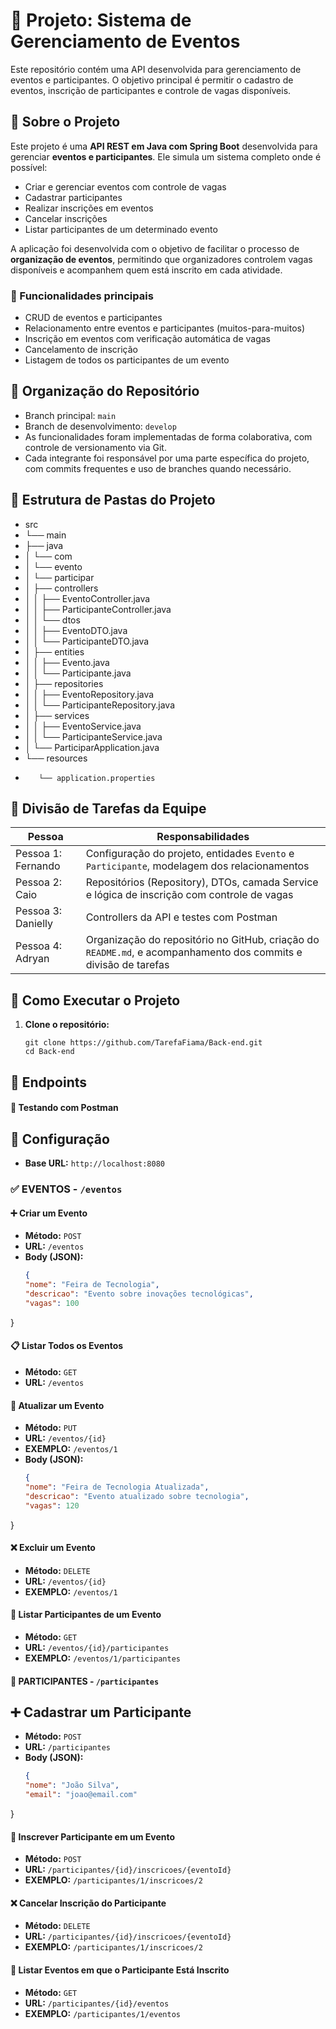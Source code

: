 ﻿# 🎯 Projeto: Sistema de Gerenciamento de Eventos

Este repositório contém uma API desenvolvida para gerenciamento de eventos e participantes.
O objetivo principal é permitir o cadastro de eventos, inscrição de participantes e 
controle de vagas disponíveis.

## 📌 Sobre o Projeto

Este projeto é uma **API REST em Java com Spring Boot** desenvolvida para gerenciar **eventos e participantes**. Ele simula um sistema completo onde é possível:

- Criar e gerenciar eventos com controle de vagas
- Cadastrar participantes
- Realizar inscrições em eventos
- Cancelar inscrições
- Listar participantes de um determinado evento

A aplicação foi desenvolvida com o objetivo de facilitar o processo de **organização de eventos**, permitindo que organizadores controlem vagas disponíveis e acompanhem quem está inscrito em cada atividade.

### 🔧 Funcionalidades principais

- CRUD de eventos e participantes
- Relacionamento entre eventos e participantes (muitos-para-muitos)
- Inscrição em eventos com verificação automática de vagas
- Cancelamento de inscrição
- Listagem de todos os participantes de um evento

## 📁 Organização do Repositório

- Branch principal: `main`
- Branch de desenvolvimento: `develop`
- As funcionalidades foram implementadas de forma colaborativa, com controle de versionamento via Git.
- Cada integrante foi responsável por uma parte específica do projeto, com commits frequentes e uso de branches quando necessário.

## 📁 Estrutura de Pastas do Projeto

- src
- └── main
-    ├── java
-    │   └── com
-    │       └── evento
-    │           └── participar
-    │               ├── controllers
-    │               │   ├── EventoController.java
-    │               │   ├── ParticipanteController.java
-    │               │   └── dtos
-    │               │       ├── EventoDTO.java
-    │               │       └── ParticipanteDTO.java
-    │               ├── entities
-    │               │   ├── Evento.java
-    │               │   └── Participante.java
-    │               ├── repositories
-    │               │   ├── EventoRepository.java
-    │               │   └── ParticipanteRepository.java
-    │               ├── services
-    │               │   ├── EventoService.java
-    │               │   └── ParticipanteService.java
-    │               └── ParticiparApplication.java
-    └── resources
-        └── application.properties

## 👥 Divisão de Tarefas da Equipe

| Pessoa   | Responsabilidades |
|----------|-------------------|
| Pessoa 1: Fernando | Configuração do projeto, entidades `Evento` e `Participante`, modelagem dos relacionamentos |
| Pessoa 2: Caio | Repositórios (Repository), DTOs, camada Service e lógica de inscrição com controle de vagas |
| Pessoa 3: Danielly | Controllers da API e testes com Postman |
| Pessoa 4: Adryan | Organização do repositório no GitHub, criação do `README.md`, e acompanhamento dos commits e divisão de tarefas |

## 🚀 Como Executar o Projeto

1. **Clone o repositório:**

    ```
   git clone https://github.com/TarefaFiama/Back-end.git
   cd Back-end

## 🚀 Endpoints

#### 🧪 Testando com Postman
## 📌 Configuração
- **Base URL:** `http://localhost:8080`

### ✅ EVENTOS - `/eventos`

#### ➕ Criar um Evento
- **Método:** `POST`
- **URL:** `/eventos`
- **Body (JSON):**
  ```json
  {
  "nome": "Feira de Tecnologia",
  "descricao": "Evento sobre inovações tecnológicas",
  "vagas": 100
}

#### 📋 Listar Todos os Eventos
- **Método:**  `GET`
- **URL:**  `/eventos`

#### 🔄 Atualizar um Evento
- **Método:**  `PUT`
- **URL:**  `/eventos/{id}`
- **EXEMPLO:**  `/eventos/1`
- **Body (JSON):**
  ```json
  {
  "nome": "Feira de Tecnologia Atualizada",
  "descricao": "Evento atualizado sobre tecnologia",
  "vagas": 120
}

#### ❌ Excluir um Evento
- **Método:**  `DELETE`
- **URL:**  `/eventos/{id}`
- **EXEMPLO:**  `/eventos/1`

#### 👥 Listar Participantes de um Evento
- **Método:**  `GET`
- **URL:**  `/eventos/{id}/participantes`
- **EXEMPLO:**  `/eventos/1/participantes`

#### 👤 PARTICIPANTES - `/participantes`
## ➕ Cadastrar um Participante
- **Método:**  `POST`
- **URL:**  `/participantes`
- **Body (JSON):**
  ```json
  {
  "nome": "João Silva",
  "email": "joao@email.com"
}

#### 📝 Inscrever Participante em um Evento
- **Método:**  `POST`
- **URL:**  `/participantes/{id}/inscricoes/{eventoId}`
- **EXEMPLO:**  `/participantes/1/inscricoes/2`

#### ❌ Cancelar Inscrição do Participante
- **Método:**  `DELETE`
- **URL:**  `/participantes/{id}/inscricoes/{eventoId}`
- **EXEMPLO:**  `/participantes/1/inscricoes/2`

#### 📅 Listar Eventos em que o Participante Está Inscrito
- **Método:**  `GET`
- **URL:**  `/participantes/{id}/eventos`
- **EXEMPLO:**  `/participantes/1/eventos`
